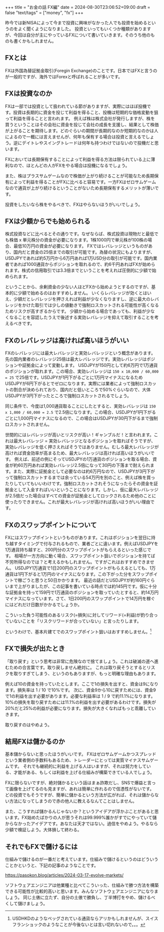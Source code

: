 +++
title = "お金の話 FX編"
date = 2024-08-30T23:06:52+09:00
draft = false
"text/tags" = ["money", "fx"]
+++

昨今では新NISAによって今まで投資に興味がなかった人でも投資を始めるというのをよく聞くようになりました。
投資といってもいくつか種類がありますが、今回は自分が主にやっているFXについて書いていきます。そのうち他のものも書くかもしれません。

## FXとは

FXは外国為替証拠金取引(Foregin Exchange)のことです。日本ではFXと言うのが一般的ですが、海外ではForexと呼ばれることが多いです。

## FXは投資なのか

FXは一部では投資として扱われている節がありますが、実際にはほぼ投機です。投資は長期的に資金を投じて利益を得ること、投機は短期的な価格変動を狙って利益を得ることと言われます。
例えば株は株式会社が発行しますが、株を買うということはその会社に資金を投じて会社の成長を支援し、結果として株価が上がることを期待します。どのぐらいの期間が長期的なのか短期的なのかは人によるので一概には言えませんが、何年も保有する場合は投資と言えるでしょう。逆にデイトレやスイングトレードは何年も持つわけではないので投機だと思います。

FXにおいては長期保有することによって利益を得る方法は限られている上に薄利なので、ほとんどの人がFXをやる場合は投機になるでしょう。

また、株はプラスサムゲームなので株価が上がり続けることが可能なため長期保有によって利益を得ることがFXに比べると容易です。一方FXはゼロサムゲームなので通貨が上がり続けるということがないため長期保有するメリットが薄いです。

投資をしたいなら株をやるべきで、FXはやらないほうがいいでしょう。

## FXは少額からでも始められる

株式投資などに比べるとその通りです。なぜならば、株式投資は現物だと最低でも株価 x 単元株分の資金が必要になります。1株1000円で単元株が100株の場合、最低10万円の資金が必要になります。
FXではレバレッジというものがあり、国内だと資金の25倍までの取引が可能です。為替の状況にもよりますが、USDJPYであれば約5万円から6万円あれば1万USD分の取引が可能です。国内業者であれば1000通貨からポジションを取れるので、約6千円あればFXが始められます。株式の信用取引では3.3倍までということを考えれば圧倒的に少額で始められます。

ということから、余剰資金の少ない人ほどFXから始めようとするのですが、基本的に少額で始めるのはおすすめしません。
いくらレバレッジが効くとはいえ、少額だとレバレッジを押さえれば利益が少なくなりますし、逆に最大のレバレッジをかけた取引では少しの値動きで強制ロスカットされる可能性が高くなるためリスクが高すぎるからです。
少額から始める場合であっても、利益が少なくなることを容認したうえで後述する実効レバレッジを抑えて取引することを考えるべきです。

## FXのレバレッジは高ければ高いほうがいい

FXのレバレッジには最大レバレッジと実効レバレッジという概念があります。先の国内業者のレバレッジ25倍は最大レバレッジです。実効レバレッジはポジションや証拠金によって変動します。
USDJPYが150円として約6万円で1万通貨のポジションが取れます。この場合、実効レバレッジは `150 x 10,000 / 60,000 = 25` で25倍です。USDJPYが1円下がるごとに1万円マイナスになるためUSDJPYが6円下がるとでゼロになります。実際には業者によって強制ロスカットの割合が決められており、国内だと低いところで50%ぐらいなので、大体USDJPYが3円下がったところで強制ロスカットされるでしょう。

同じ条件で、今度は1,000通貨取ることにしたとすると、実効レバレッジは `150 x 1,000 / 60,000 = 2.5` で2.5倍になります。この場合、USDJPYが1円下がるごとに1,000円マイナスになるので、この場合はUSDJPYが30円下がるまで強制ロスカットされません。

世間的にはレバレッジが高いとリスクが高い！ギャンブルだ！と言われます。これは最大レバレッジ = 実効レバレッジとなるポジションを取ればそうですが、実効レバレッジを低く押さえればそうではありません。むしろ最大レバレッジが高ければ資金効率が高まるため、最大レバレッジは高ければ高いほうがいいです。
例えば、前述の例にそってUSDJPYの1万通貨のポジションを取る場合、資金が約60万円あれば実効レバレッジ2.5倍になって30円の下落まで耐えられます。また、実際に証拠金として必要なのは約6万円なので、USDJPYが3円下がって強制ロスカットするまでは余っている54万円を別のこと、例えば株を買ったりしていてもいいわけです。強制ロスカットされそうになったらその資金を証拠金として入金すればいいということになります。しかし、仮に最大レバレッジが2.5倍だった場合はすべての資金が証拠金としてロックされるため他のことに使ったりできません。これが最大レバレッジが高ければ高いほうがいい理由です。

## FXのスワップポイントについて

FXにはスワップポイントというものがあります。これはポジションを翌日に持ち越すタイミングで付与されるもので、業者ごとに違います。例えばUSDJPYを1万通貨持ち越すと、200円分のスワップポイントがもらえるといった感じです。
相場が一方方向に動く場合、スワップポイント狙いでポジションを持てば不労所得なのでは？と考えるかもしれません。ですがこれはおすすめできません。
USDJPY1万通貨で1日200円のスワップポイントがもらえるとしても、1万通貨は1円下がると1万円のマイナスになります。この下がった分をスワップポイントで稼ごうと思うと50日かかります。
最近の話だとUSDJPYが約160円ぐらいまで上がりましたが、この記事を書いている時点では約145円です。仮に十分な証拠金を持って159円で1万通貨のポジションを取っていたとすると、約14万円マイナスになっています。さて、1日200円のスワップポイントで14万円を稼ぐにはどれだけ日数がかかるでしょうか。

こういった負う可能性のあるリスク(=損失)に対してリワード(=利益)が釣り合っていないことを「リスクリワードが合っていない」と言ったりします。

というわけで、基本片建てでのスワップポイント狙いはおすすめしません。[^1]

## FXで損失が出たとき

「取り戻す」という思考は非常に危険なので捨てましょう。これは破滅の道へ進むための合言葉です。取り戻しません絶対に。
これは取り戻そうとするとリスクを取りすぎてしまう、というのもありますが、もっと明確な理由もあります。

例えば10の資金を持っていたとします。ここで1の損失を出すと、資金は9になります。損失率は 1 / 10 で10%です。
次に、資金9から10に戻すためには、資金9で1の利益を出す必要があります。必要な利益率は 1 / 9 で約11.1%になります。10%の損失を取り戻すためには11.1%の利益を出す必要があるわけです。損失が20%だと25%の利益が必要になります。損失が大きくなればもっと乖離していきます。

取り戻すのはやめよう。

## 結局FXは儲かるのか

基本儲からないと思ったほうがいいです。
FXはゼロサムゲームかつスプレッドという業者側の手数料もあるため、トレーダーにとっては実質マイナスサムゲームです。
それでも継続的に利益を上げる人はいますが、それは努力をしている、才能がある、もしくは利益を上げる仕組みが構築できている人でしょう。

FXに限らないですが、絶対儲かるという話はまぁ詐欺だし、SNSで爆益と言って画像を上げてるのも見ますが、あれは簡単に作れるので信憑性がないです。
どの投資でもそうですが、簡単に儲かるという方法が広がれば、それは儲からない方法になってしまうので赤の他人に教えるなんてことはしません。

また、こうすれば儲かるんじゃないか？というアイデアが浮かぶことがあると思います。FX始めたばかりの人が思うそれは99.999%誰かがすでにやっていて儲からなかったアイデアです。あなたは天才ではない。過信をやめよう。やるなら少額で検証しよう。大体損して終わる。

## それでもFXで儲けるには

仕組みで儲けるのが一番だと考えています。仕組みで儲けるというのはどういうことかというと、下記の記事のようなことです。

https://pasokon.blog/articles/2024-03-17-evolve-markets/

ソフトウェアエンジニアは他業種と比べてこういった、仕組みで勝つ方法を構築できる可能性が比較的高いと思います。みんなソフトウェアエンジニアになりましょう。
同じ土俵に立たず、自分の土俵で勝負し、丁半博打をやめ、儲けるべくして儲けましょう。

[^1]: USDHKDのようなペッグされている通貨ならアリかもしれませんが、スイスフランショックのようなことが今後ないとは言い切れないので。。。
